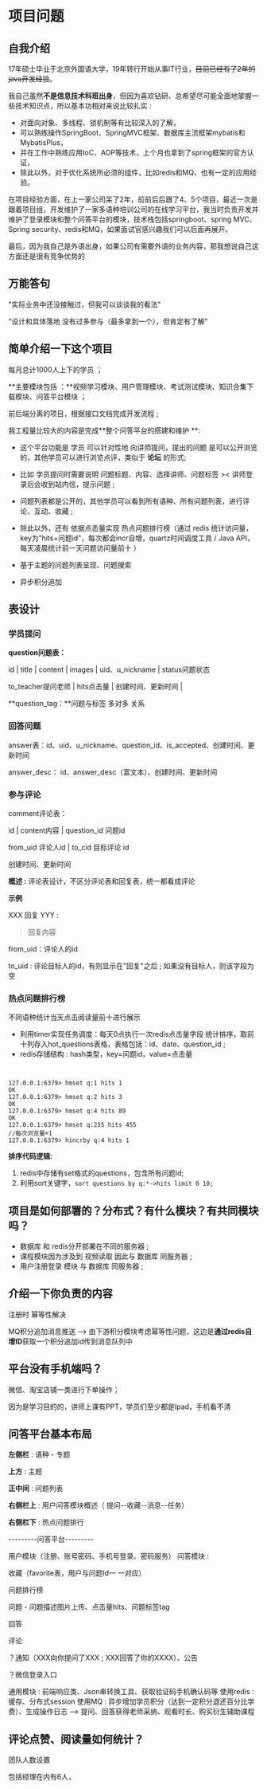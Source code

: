 # 项目问题

## 自我介绍

17年硕士毕业于北京外国语大学，19年转行开始从事IT行业，~~目前已经有了2年的java开发经验~~。

我自己虽然**不是信息技术科班出身**，但因为喜欢钻研、总希望尽可能全面地掌握一些技术知识点，所以基本功相对来说比较扎实 :

- 对面向对象、多线程、锁机制等有比较深入的了解，
- 可以熟练操作SpringBoot、SpringMVC框架、数据库主流框架mybatis和MybatisPlus，
- 并在工作中熟练应用IoC、AOP等技术，上个月也拿到了spring框架的官方认证，
- 除此以外，对于优化系统所必须的组件，比如redis和MQ、也有一定的应用经验。

在项目经验方面，在上一家公司呆了2年，前前后后跟了4、5个项目，最近一次是跟着项目组，开发维护了一家多语种培训公司的在线学习平台，我当时负责开发并维护了登录模块和整个问答平台的模块，技术栈包括springboot、spring MVC、Spring security、redis和MQ，如果面试官感兴趣我们可以后面再展开。

最后，因为我自己是外语出身，如果公司有需要外语的业务内容，那我想说自己这方面还是很有竞争优势的



## 万能答句

"实际业务中还没接触过，但我可以谈谈我的看法"

“设计和具体落地 没有过多参与（最多拿到一个），但肯定有了解”



## 简单介绍一下这个项目

每月总计1000人上下的学员 ；

**主要模块包括 ：**视频学习模块、用户管理模块、考试测试模块、知识合集下载模块、问答平台模块 ；

前后端分离的项目，根据接口文档完成开发流程 ; 

我工程量比较大的内容是完成**整个问答平台的搭建和维护 **:

- 这个平台功能是 学员 可以针对性地 向讲师提问，提出的问题 是可以公开浏览的，其他学员可以进行浏览点评，类似于 **论坛** 的形式;

- 比如 学员提问时需要说明 问题标题、内容、选择讲师、问题标签 >< 讲师登录后会收到站内信，提示问题 ;
- 问题列表都是公开的，其他学员可以看到所有语种、所有问题列表，进行评论、互动、收藏 ;
- 除此以外，还有 依据点击量实现 热点问题排行榜（通过 redis 统计访问量，key为"hits+问题id"，每次都会incr自增，quartz时间调度工具 / Java API，每天凌晨统计前一天问题访问量前十 ）
- 基于主题的问题列表呈现、问题搜索
- 异步积分追加



## 表设计

### 学员提问

**question问题表：**

id   |   title  |   content  |   images  |   uid、u_nickname  |   status问题状态

to_teacher提问老师  |   hits点击量  |   创建时间、更新时间  |

**question_tag：**问题与标签 多对多 关系 

### **回答问题**

answer表：id、uid、u_nickname、question_id、is_accepted、创建时间、更新时间

answer_desc：  id、answer_desc（富文本）、创建时间、更新时间

### **参与评论**

comment评论表：

id   |   content内容   |   question_id  问题id   

from_uid   评论人id     |     to_cid 目标评论 id

创建时间、更新时间

**概述 :** 评论表设计，不区分评论表和回复表，统一都看成评论

**示例**		

XXX 回复 YYY : 

> 回复内容

from_uid：评论人的id

to_uid : 评论目标人的id，有则显示在"回复"之后 ; 如果没有目标人，则该字段为空



### 热点问题排行榜

不同语种统计当天点击阅读量前十进行展示

- 利用timer实现任务调度：每天0点执行一次redis点击量字段 统计排序，取前十列存入hot_questions表格，表格包括：id、date、question_id ;
- redis存储结构 :  hash类型，key=问题id，value=点击量

` `



```
127.0.0.1:6379> hmset q:1 hits 1
OK
127.0.0.1:6379> hmset q:2 hits 3
OK
127.0.0.1:6379> hmset q:4 hits 89
OK
127.0.0.1:6379> hmset q:255 hits 455
//每次浏览量+1
127.0.0.1:6379> hincrby q:4 hits 1
```



**排序代码逻辑:**

1. redis中存储有set格式的questions，包含所有问题id;
2. 利用sort关键字，`sort questions by q:*->hits limit 0 10;`







## 项目是如何部署的？分布式？有什么模块？有共同模块吗？

- 数据库 和 redis分开部署在不同的服务器 ;
- 课程模块因为涉及到 视频读取 因此与 数据库 同服务器 ;
- 用户注册登录 模块 与 数据库 同服务器 ;



## 介绍一下你负责的内容

注册时 幂等性解决

MQ积分追加消息推送 —> 由下游积分模块考虑幂等性问题，这边是**通过redis自增ID**获取一个积分追加id传到消息队列中 



## 平台没有手机端吗？ 

微信、淘宝店铺一类进行下单操作；

因为是学习目的的，讲师上课有PPT，学员们至少都是Ipad，手机看不清



## 问答平台基本布局

**左侧栏** : 语种 - 专题

**上方** : 主题 

**正中间** : 问题列表

**右侧栏上** : 用户问答模块概述（ 提问--收藏--消息--任务）

**右侧栏下** : 热点问题排行



---------问答平台---------

用户模块（注册、账号密码、手机号登录、密码服务）
问答模块 :

收藏（favorite表，用户与问题Id一 一对应）

问题排行榜

问题 -   问题描述图片上传、点击量hits、问题标签tag

回答

评论

？通知（XXX向你提问了XXX ; XXX回答了你的XXXX）、公告

？微信登录入口

通用模块 : 前端响应类、Json串转换工具、获取验证码手机确认码等
使用redis : 缓存、分布式session
使用MQ : 异步增加学员积分（达到一定积分退还百分比学费）、生成操作日志
		——> 提问、回答获得老师采纳、观看时长、购买衍生辅助课程



## 评论点赞、阅读量如何统计？





团队人数设置

包括经理在内有6人，

